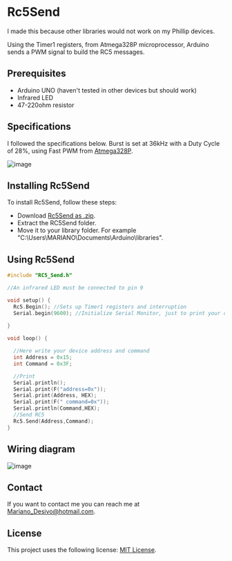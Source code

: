 # Rc5Send

I made this because other libraries would not work on my Phillip devices.

Using the Timer1 registers, from Atmega328P microprocessor, Arduino sends a PWM signal to build the RC5 messages.

## Prerequisites

* Arduino UNO (haven't tested in other devices but should work)
* Infrared LED
* 47-220ohm resistor

## Specifications

I followed the specifications below. Burst is set at 36kHz with a Duty Cycle of 28%, using Fast PWM from [Atmega328P](https://ww1.microchip.com/downloads/en/DeviceDoc/Atmel-7810-Automotive-Microcontrollers-ATmega328P_Datasheet.pdf).

![image](https://user-images.githubusercontent.com/79780807/112241629-66223e00-8c29-11eb-83ef-01184de6e994.png)

## Installing Rc5Send

To install Rc5Send, follow these steps:

* Download [Rc5Send as .zip](https://github.com/MarianoDesivo/RC5Send/archive/refs/heads/main.zip).
* Extract the RC5Send folder.
* Move it to your library folder. For example "C:\Users\MARIANO\Documents\Arduino\libraries".

## Using Rc5Send

```ino
#include "RC5_Send.h"

//An infrared LED must be connected to pin 9

void setup() {
  Rc5.Begin(); //Sets up Timer1 registers and interruption
  Serial.begin(9600); //Initialize Serial Monitor, just to print your code
  
}

void loop() {

  //Here write your device address and command
  int Address = 0x15; 
  int Command = 0x3F;

  //Print
  Serial.println();
  Serial.print(F("address=0x"));
  Serial.print(Address, HEX);
  Serial.print(F(" command=0x"));
  Serial.println(Command,HEX);
  //Send RC5
  Rc5.Send(Address,Command);
}
```

## Wiring diagram

![image](https://user-images.githubusercontent.com/79780807/112244339-e8acfc80-8c2d-11eb-9792-7134311619d8.png)

## Contact

If you want to contact me you can reach me at Mariano_Desivo@hotmail.com.

## License

This project uses the following license: [MIT License](https://github.com/MarianoDesivo/Rc5Send/blob/main/LICENSE).
